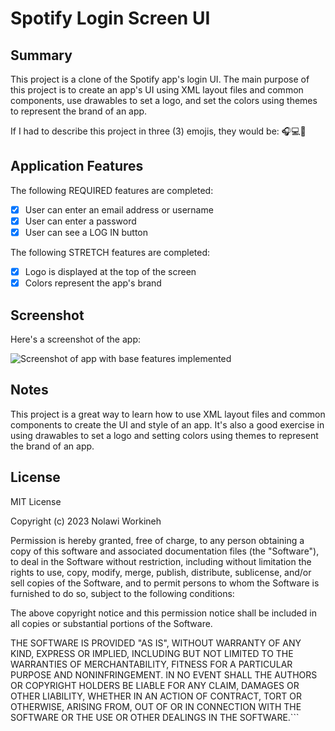 # Spotify Login Screen UI


## Summary

This project is a clone of the Spotify app's login UI. The main purpose of this project is to create an app's UI using XML layout files and common components, use drawables to set a logo, and set the colors using themes to represent the brand of an app.

If I had to describe this project in three (3) emojis, they would be: 🎧💻🎨

## Application Features

The following REQUIRED features are completed:

- [x] User can enter an email address or username
- [x] User can enter a password
- [x] User can see a LOG IN button

The following STRETCH features are completed:

- [x] Logo is displayed at the top of the screen
- [x] Colors represent the app's brand

## Screenshot

Here's a screenshot of the app:

![Screenshot of app with base features implemented](https://i.imgur.com/8HKxNgP.png)



## Notes

This project is a great way to learn how to use XML layout files and common components to create the UI and style of an app. It's also a good exercise in using drawables to set a logo and setting colors using themes to represent the brand of an app.

## License

MIT License

Copyright (c) 2023 Nolawi Workineh

Permission is hereby granted, free of charge, to any person obtaining a copy of this software and associated documentation files (the "Software"), to deal in the Software without restriction, including without limitation the rights to use, copy, modify, merge, publish, distribute, sublicense, and/or sell copies of the Software, and to permit persons to whom the Software is furnished to do so, subject to the following conditions:

The above copyright notice and this permission notice shall be included in all copies or substantial portions of the Software.

THE SOFTWARE IS PROVIDED "AS IS", WITHOUT WARRANTY OF ANY KIND, EXPRESS OR IMPLIED, INCLUDING BUT NOT LIMITED TO THE WARRANTIES OF MERCHANTABILITY, FITNESS FOR A PARTICULAR PURPOSE AND NONINFRINGEMENT. IN NO EVENT SHALL THE AUTHORS OR COPYRIGHT HOLDERS BE LIABLE FOR ANY CLAIM, DAMAGES OR OTHER LIABILITY, WHETHER IN AN ACTION OF CONTRACT, TORT OR OTHERWISE, ARISING FROM, OUT OF OR IN CONNECTION WITH THE SOFTWARE OR THE USE OR OTHER DEALINGS IN THE SOFTWARE.```
